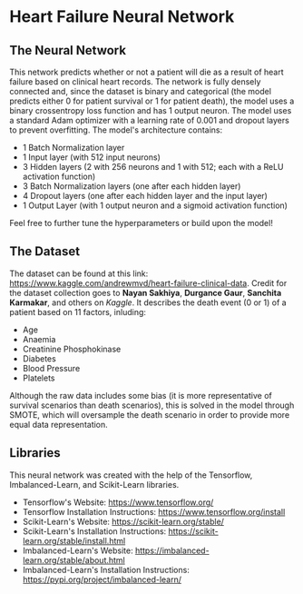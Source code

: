 # Heart Failure Neural Network

## The Neural Network

This network predicts whether or not a patient will die as a result of heart failure based on clinical heart records. The network is fully densely connected and, since the dataset is binary and categorical (the model predicts either 0 for patient survival or 1 for patient death), the model uses a binary crossentropy loss function and has 1 output neuron. The model uses a standard Adam optimizer with a learning rate of 0.001 and dropout layers to prevent overfitting. The model's architecture contains:
- 1 Batch Normalization layer
- 1 Input layer (with 512 input neurons)
- 3 Hidden layers (2 with 256 neurons and 1 with 512; each with a ReLU activation function)
- 3 Batch Normalization layers (one after each hidden layer)
- 4 Dropout layers (one after each hidden layer and the input layer)
- 1 Output Layer (with 1 output neuron and a sigmoid activation function)

Feel free to further tune the hyperparameters or build upon the model!

## The Dataset
The dataset can be found at this link: https://www.kaggle.com/andrewmvd/heart-failure-clinical-data. Credit for the dataset collection goes to **Nayan Sakhiya**, **Durgance Gaur**, **Sanchita Karmakar**, and others on *Kaggle*. It describes the death event (0 or 1) of a patient based on 11 factors, inluding:
- Age
- Anaemia
- Creatinine Phosphokinase
- Diabetes
- Blood Pressure
- Platelets

Although the raw data includes some bias (it is more representative of survival scenarios than death scenarios), this is solved in the model through SMOTE, which will oversample the death scenario in order to provide more equal data representation.

## Libraries
This neural network was created with the help of the Tensorflow, Imbalanced-Learn, and Scikit-Learn libraries.
- Tensorflow's Website: https://www.tensorflow.org/
- Tensorflow Installation Instructions: https://www.tensorflow.org/install
- Scikit-Learn's Website: https://scikit-learn.org/stable/
- Scikit-Learn's Installation Instructions: https://scikit-learn.org/stable/install.html
- Imbalanced-Learn's Website: https://imbalanced-learn.org/stable/about.html
- Imbalanced-Learn's Installation Instructions: https://pypi.org/project/imbalanced-learn/
